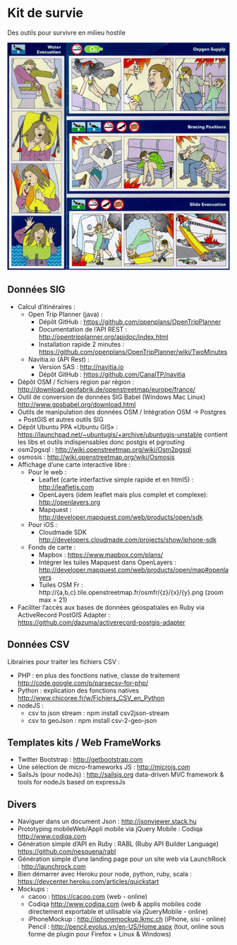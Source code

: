 Kit de survie
=============

Des outils pour survivre en milieu hostile

![" "](hackathon-emergency.jpeg)

Données SIG
-----------

* Calcul d’itinéraires : 
  * Open Trip Planner (java) :
    * Dépôt GitHub : https://github.com/openplans/OpenTripPlanner
    * Documentation de l’API REST : http://opentripplanner.org/apidoc/index.html
    * Installation rapide 2 minutes : https://github.com/openplans/OpenTripPlanner/wiki/TwoMinutes
  * Navitia.io (API Rest) :
    * Version SAS : http://navitia.io
    * Dépôt GitHub : https://github.com/CanalTP/navitia
* Dépôt OSM / fichiers région par région : http://download.geofabrik.de/openstreetmap/europe/france/
* Outil de conversion de données SIG  Babel (Windows Mac Linux) http://www.gpsbabel.org/download.html
* Outils de manipulation des données OSM / Intégration OSM → Postgres + PostGIS et autres outils SIG
* Dépôt Ubuntu PPA «Ubuntu GIS» : https://launchpad.net/~ubuntugis/+archive/ubuntugis-unstable
contient les libs et outils indispensables donc postgis et pgrouting
* osm2pgsql : http://wiki.openstreetmap.org/wiki/Osm2pgsql
* osmosis : http://wiki.openstreetmap.org/wiki/Osmosis
* Affichage d’une carte interactive libre : 
  * Pour le web : 
    * Leaflet (carte interfactive simple rapide et en html5) : http://leafletjs.com
    * OpenLayers (idem leaflet mais plus complet et complexe): http://openlayers.org
    * Mapquest : http://developer.mapquest.com/web/products/open/sdk
  * Pour iOS :
    * Cloudmade SDK http://developers.cloudmade.com/projects/show/iphone-sdk
  * Fonds de carte : 
    * Mapbox : https://www.mapbox.com/plans/
    * Intégrer les tuiles Mapquest dans OpenLayers : http://developer.mapquest.com/web/products/open/map#openlayers
    * Tuiles OSM Fr : http://{a,b,c}.tile.openstreetmap.fr/osmfr/{z}/{x}/{y}.png (zoom max = 21)
* Faciliter l’accès aux bases de données géospatiales en Ruby via ActiveRecord PostGIS Adapter : https://github.com/dazuma/activerecord-postgis-adapter

Données CSV
-----------

Librairies pour traiter les fichiers CSV : 

* PHP : en plus des fonctions native, classe de traitement http://code.google.com/p/parsecsv-for-php/
* Python : explication des fonctions natives http://www.chicoree.fr/w/Fichiers_CSV_en_Python
* nodeJS : 
  * csv to json stream : npm install csv2json-stream
  * csv to geoJson : npm install csv-2-geo-json

Templates kits / Web FrameWorks
-------------------------------

* Twitter Bootstrap : http://getbootstrap.com
* Une sélection de micro-frameworks JS : http://microjs.com
* SailsJs (pour nodeJs) : http://sailsjs.org data-driven MVC framework & tools for nodeJs based on expressJs

Divers
------

* Naviguer dans un document Json : http://jsonviewer.stack.hu
* Prototyping mobileWeb/Appli mobile via jQuery Mobile : Codiqa http://www.codiqa.com
* Génération simple d’API en Ruby : RABL (Ruby API Builder Language) https://github.com/nesquena/rabl
* Génération simple d’une landing page pour un site web via LaunchRock : http://launchrock.com
* Bien démarrer avec Heroku pour node, python, ruby, scala : https://devcenter.heroku.com/articles/quickstart
* Mockups : 
  * cacoo : https://cacoo.com (web - online)
  * Codiqa http://www.codiqa.com (web & applis mobiles code directement exportable et utilisable via jQueryMobile - online)
  * iPhoneMockup : http://iphonemockup.lkmc.ch (iPhone, sisi - online)
Pencil : http://pencil.evolus.vn/en-US/Home.aspx (tout, online sous forme de plugin pour Firefox + Linux & Windows)

